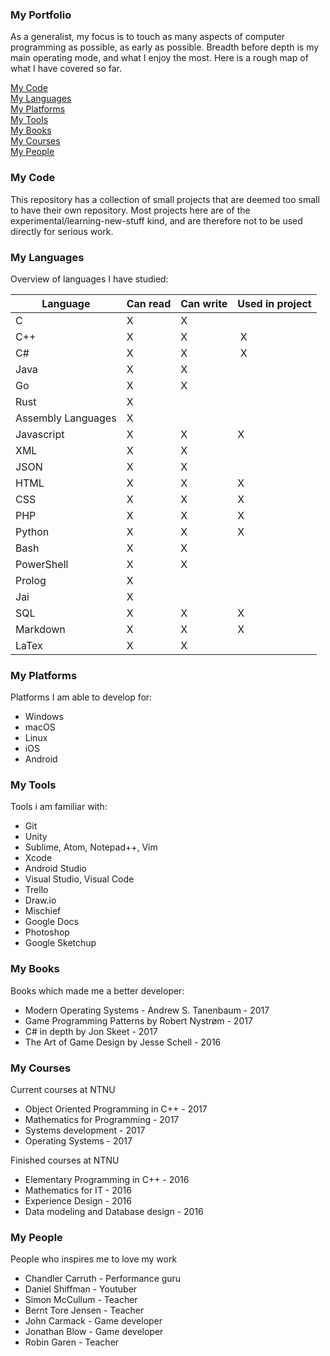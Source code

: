 ### My Portfolio
As a generalist, my focus is to touch as many aspects of computer programming as possible, as early as possible. Breadth before depth is my main operating mode, and what I enjoy the most. Here is a rough map of what I have covered so far.

<a href="#MyCode">My Code</a>           </br>
<a href="#MyLanguages">My Languages</a> </br>
<a href="#MyPlatforms">My Platforms</a> </br>
<a href="#MyTools">My Tools</a>     </br>
<a href="#MyBooks">My Books</a>     </br>
<a href="#MyCourses">My Courses</a> </br>
<a href="#MyPeople">My People</a>   </br>


### My Code
This repository has a collection of small projects that are deemed too small to have their own repository. Most projects here are of the experimental/learning-new-stuff kind, and are therefore not to be used directly for serious work.


### My Languages
Overview of languages I have studied:

|Language|Can read|Can write|Used in project|
|--------|--------|---------|-----------------|
| C    | X | X |   |
| C++  | X | X | X |
| C#   | X | X | X |
| Java | X | X |   |
| Go   | X | X |   |
| Rust | X |   |   |
| Assembly Languages | X |  |  |
| Javascript | X | X | X |
| XML  | X | X |   |
| JSON | X | X |   |
| HTML | X | X | X |
| CSS  | X | X | X |
| PHP  | X | X | X |
| Python   | X | X | X |
| Bash     | X | X |   |
| PowerShell | X | X |  |
| Prolog   | X |   |   |
| Jai      | X |   |   |
| SQL      | X | X | X |
| Markdown | X | X | X |
| LaTex    | X | X |   ||


### My Platforms
Platforms I am able to develop for:
- Windows
- macOS
- Linux
- iOS
- Android


### My Tools
Tools i am familiar with:
- Git
- Unity
- Sublime, Atom, Notepad++, Vim
- Xcode
- Android Studio
- Visual Studio, Visual Code
- Trello
- Draw.io
- Mischief
- Google Docs
- Photoshop
- Google Sketchup


### My Books
Books which made me a better developer:
- Modern Operating Systems - Andrew S. Tanenbaum - 2017
- Game Programming Patterns by Robert Nystrøm - 2017
- C# in depth by Jon Skeet - 2017
- The Art of Game Design by Jesse Schell - 2016


### My Courses
Current courses at NTNU
- Object Oriented Programming in C++ - 2017
- Mathematics for Programming - 2017
- Systems development - 2017
- Operating Systems - 2017



Finished courses at NTNU
- Elementary Programming in C++ - 2016
- Mathematics for IT - 2016
- Experience Design - 2016
- Data modeling and Database design - 2016


### My People
People who inspires me to love my work
- Chandler Carruth - Performance guru
- Daniel Shiffman - Youtuber
- Simon McCullum  - Teacher
- Bernt Tore Jensen - Teacher
- John Carmack  - Game developer
- Jonathan Blow - Game developer
- Robin Garen   - Teacher

